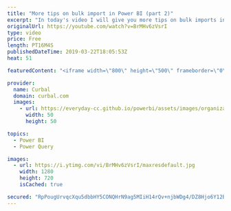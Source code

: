 ```yaml
---
title: "More tips on bulk import in Power BI (part 2)"
excerpt: "In today's video I will give you more tips on bulk imports in Power BI: Bulk import pdfs, parameters available and more! #powerquery #curbal #powerbi   Previous video on bulk import: 2:52 https://www.youtube.com/watch?v=qdcAoZU8B8Q  M functions covered: Pdf.Tables: https://docs.microsoft.com/en-us/powerquery-m/pdf-table"
originalUrl: https://youtube.com/watch?v=BrMHv6zVsrI
type: video
price: Free
length: PT16M4S
publishedDateTime: 2019-03-22T18:05:53Z
heat: 51

featuredContent: "<iframe width=\"800\" height=\"500\" frameborder=\"0\" src=\"https://www.youtube.com/embed/BrMHv6zVsrI\" allow=\"accelerometer; autoplay; encrypted-media; gyroscope; picture-in-picture\" allowfullscreen></iframe>"

provider:
  name: Curbal
  domain: curbal.com
  images:
    - url: https://everyday-cc.github.io/powerbi/assets/images/organizations/curbal.com-50x50.jpg
      width: 50
      height: 50

topics:
  - Power BI
  - Power Query

images:
  - url: https://i.ytimg.com/vi/BrMHv6zVsrI/maxresdefault.jpg
    width: 1280
    height: 720
    isCached: true

secured: "RpPougUrvqcXqu5dbbHY5CONQHrN9ag5MIiH14rQv+njbWDg4/DZ8Hjo6Y12BxC2+8/CDYxtSjcUiKWivQSwGKhuLa1zOJVEzy/YH3N+sEybMPL+tuyIh3RSwQGrbbVgJoHj4PhJp2mNhTeQZqtvxsQrOdovCpd+uf7Q2PnSIMQpNhGt7Si7cx+ncWxfxdymRHOvIHalvfFmmOKJAHg7qXQB9+7rXU2S+c/CaznNCBVJZG3VYBqZIIa3q2w1OUpN+8EROg0caXf+O7C/chkewEXo+rCQU91qPqjsMkljXwfIO+GYgKs0HFqJ3Lhn6XGr4bHvT2eVDMtF038A3RW27X25uAtoentT5VHAiqACG0MSEZTmlKUxLpTJImaMzbtFDS2VeunrOOkgBDsaO9C1FV3zycBDDcNdp3N+X2xyDVY=;TVpUzMyBSlAkBvUTpU9P3Q=="
---
```


